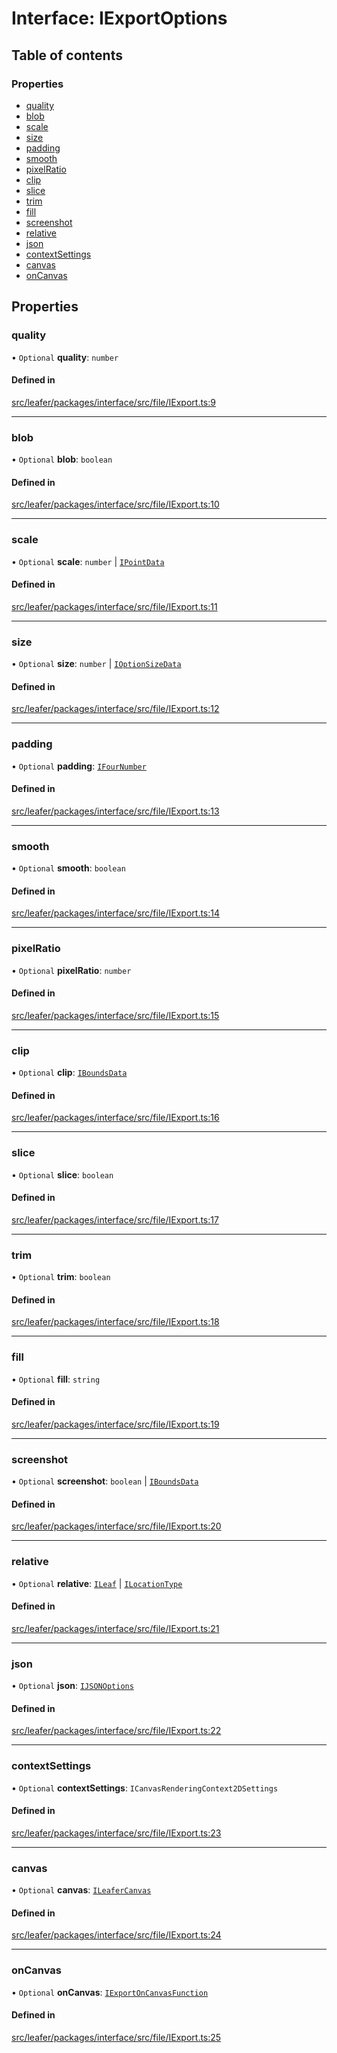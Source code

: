 # Interface: IExportOptions

## Table of contents

### Properties

- [quality](IExportOptions.md#quality)
- [blob](IExportOptions.md#blob)
- [scale](IExportOptions.md#scale)
- [size](IExportOptions.md#size)
- [padding](IExportOptions.md#padding)
- [smooth](IExportOptions.md#smooth)
- [pixelRatio](IExportOptions.md#pixelratio)
- [clip](IExportOptions.md#clip)
- [slice](IExportOptions.md#slice)
- [trim](IExportOptions.md#trim)
- [fill](IExportOptions.md#fill)
- [screenshot](IExportOptions.md#screenshot)
- [relative](IExportOptions.md#relative)
- [json](IExportOptions.md#json)
- [contextSettings](IExportOptions.md#contextsettings)
- [canvas](IExportOptions.md#canvas)
- [onCanvas](IExportOptions.md#oncanvas)

## Properties

### quality

• `Optional` **quality**: `number`

#### Defined in

[src/leafer/packages/interface/src/file/IExport.ts:9](https://github.com/leaferjs/leafer/blob/e3d29379fa30ec6414b4ee45872fc9fd9c3f2178/packages/interface/src/file/IExport.ts#L9)

___

### blob

• `Optional` **blob**: `boolean`

#### Defined in

[src/leafer/packages/interface/src/file/IExport.ts:10](https://github.com/leaferjs/leafer/blob/e3d29379fa30ec6414b4ee45872fc9fd9c3f2178/packages/interface/src/file/IExport.ts#L10)

___

### scale

• `Optional` **scale**: `number` \| [`IPointData`](IPointData.md)

#### Defined in

[src/leafer/packages/interface/src/file/IExport.ts:11](https://github.com/leaferjs/leafer/blob/e3d29379fa30ec6414b4ee45872fc9fd9c3f2178/packages/interface/src/file/IExport.ts#L11)

___

### size

• `Optional` **size**: `number` \| [`IOptionSizeData`](IOptionSizeData.md)

#### Defined in

[src/leafer/packages/interface/src/file/IExport.ts:12](https://github.com/leaferjs/leafer/blob/e3d29379fa30ec6414b4ee45872fc9fd9c3f2178/packages/interface/src/file/IExport.ts#L12)

___

### padding

• `Optional` **padding**: [`IFourNumber`](../modules.md#ifournumber)

#### Defined in

[src/leafer/packages/interface/src/file/IExport.ts:13](https://github.com/leaferjs/leafer/blob/e3d29379fa30ec6414b4ee45872fc9fd9c3f2178/packages/interface/src/file/IExport.ts#L13)

___

### smooth

• `Optional` **smooth**: `boolean`

#### Defined in

[src/leafer/packages/interface/src/file/IExport.ts:14](https://github.com/leaferjs/leafer/blob/e3d29379fa30ec6414b4ee45872fc9fd9c3f2178/packages/interface/src/file/IExport.ts#L14)

___

### pixelRatio

• `Optional` **pixelRatio**: `number`

#### Defined in

[src/leafer/packages/interface/src/file/IExport.ts:15](https://github.com/leaferjs/leafer/blob/e3d29379fa30ec6414b4ee45872fc9fd9c3f2178/packages/interface/src/file/IExport.ts#L15)

___

### clip

• `Optional` **clip**: [`IBoundsData`](IBoundsData.md)

#### Defined in

[src/leafer/packages/interface/src/file/IExport.ts:16](https://github.com/leaferjs/leafer/blob/e3d29379fa30ec6414b4ee45872fc9fd9c3f2178/packages/interface/src/file/IExport.ts#L16)

___

### slice

• `Optional` **slice**: `boolean`

#### Defined in

[src/leafer/packages/interface/src/file/IExport.ts:17](https://github.com/leaferjs/leafer/blob/e3d29379fa30ec6414b4ee45872fc9fd9c3f2178/packages/interface/src/file/IExport.ts#L17)

___

### trim

• `Optional` **trim**: `boolean`

#### Defined in

[src/leafer/packages/interface/src/file/IExport.ts:18](https://github.com/leaferjs/leafer/blob/e3d29379fa30ec6414b4ee45872fc9fd9c3f2178/packages/interface/src/file/IExport.ts#L18)

___

### fill

• `Optional` **fill**: `string`

#### Defined in

[src/leafer/packages/interface/src/file/IExport.ts:19](https://github.com/leaferjs/leafer/blob/e3d29379fa30ec6414b4ee45872fc9fd9c3f2178/packages/interface/src/file/IExport.ts#L19)

___

### screenshot

• `Optional` **screenshot**: `boolean` \| [`IBoundsData`](IBoundsData.md)

#### Defined in

[src/leafer/packages/interface/src/file/IExport.ts:20](https://github.com/leaferjs/leafer/blob/e3d29379fa30ec6414b4ee45872fc9fd9c3f2178/packages/interface/src/file/IExport.ts#L20)

___

### relative

• `Optional` **relative**: [`ILeaf`](ILeaf.md) \| [`ILocationType`](../modules.md#ilocationtype)

#### Defined in

[src/leafer/packages/interface/src/file/IExport.ts:21](https://github.com/leaferjs/leafer/blob/e3d29379fa30ec6414b4ee45872fc9fd9c3f2178/packages/interface/src/file/IExport.ts#L21)

___

### json

• `Optional` **json**: [`IJSONOptions`](IJSONOptions.md)

#### Defined in

[src/leafer/packages/interface/src/file/IExport.ts:22](https://github.com/leaferjs/leafer/blob/e3d29379fa30ec6414b4ee45872fc9fd9c3f2178/packages/interface/src/file/IExport.ts#L22)

___

### contextSettings

• `Optional` **contextSettings**: `ICanvasRenderingContext2DSettings`

#### Defined in

[src/leafer/packages/interface/src/file/IExport.ts:23](https://github.com/leaferjs/leafer/blob/e3d29379fa30ec6414b4ee45872fc9fd9c3f2178/packages/interface/src/file/IExport.ts#L23)

___

### canvas

• `Optional` **canvas**: [`ILeaferCanvas`](ILeaferCanvas.md)

#### Defined in

[src/leafer/packages/interface/src/file/IExport.ts:24](https://github.com/leaferjs/leafer/blob/e3d29379fa30ec6414b4ee45872fc9fd9c3f2178/packages/interface/src/file/IExport.ts#L24)

___

### onCanvas

• `Optional` **onCanvas**: [`IExportOnCanvasFunction`](IExportOnCanvasFunction.md)

#### Defined in

[src/leafer/packages/interface/src/file/IExport.ts:25](https://github.com/leaferjs/leafer/blob/e3d29379fa30ec6414b4ee45872fc9fd9c3f2178/packages/interface/src/file/IExport.ts#L25)
